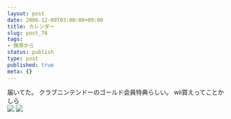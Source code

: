 ```yaml
---
layout: post
date: 2006-12-09T03:00:00+09:00
title: カレンダー
slug: post_76
tags:
- 携帯から
status: publish
type: post
published: true
meta: {}
---
```

<div class="caption">届いてた。
クラブニンテンドーのゴールド会員特典らしい。
wii買えってことかしら</div>
<div class="photo"><img src="http://wo.skr.jp/images/uploads/blog-photo-1165635900.91-0.jpg" />
<img src="http://wo.skr.jp/images/uploads/blog-photo-1165635900.91-1.jpg" /></div>
